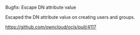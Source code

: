 Bugfix: Escape DN attribute value

Escaped the DN attribute value on creating users and groups.


https://github.com/owncloud/ocis/pull/4117
